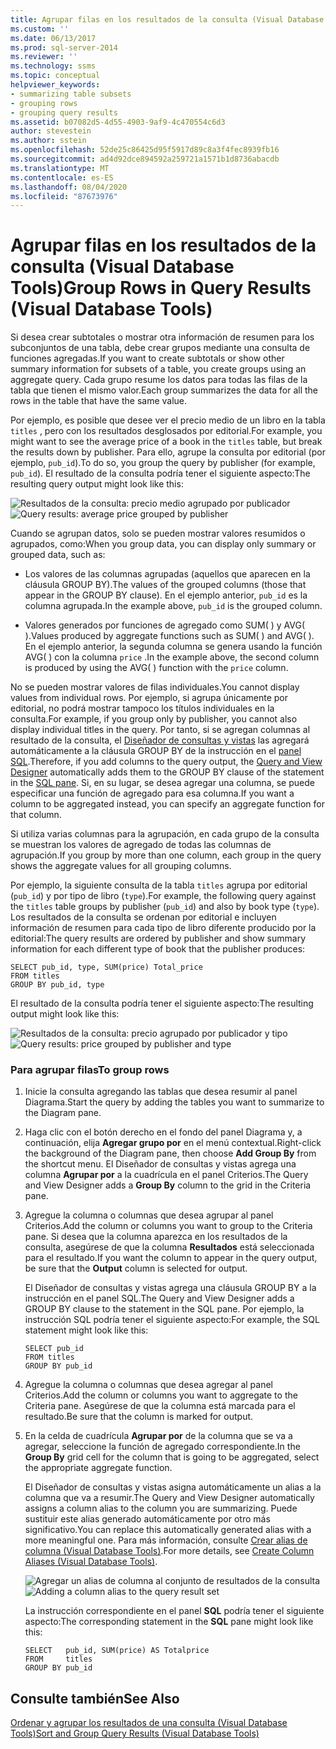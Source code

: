 ```yaml
---
title: Agrupar filas en los resultados de la consulta (Visual Database Tools) | Microsoft Docs
ms.custom: ''
ms.date: 06/13/2017
ms.prod: sql-server-2014
ms.reviewer: ''
ms.technology: ssms
ms.topic: conceptual
helpviewer_keywords:
- summarizing table subsets
- grouping rows
- grouping query results
ms.assetid: b07082d5-4d55-4903-9af9-4c470554c6d3
author: stevestein
ms.author: sstein
ms.openlocfilehash: 52de25c86425d95f5917d89c8a3f4fec8939fb16
ms.sourcegitcommit: ad4d92dce894592a259721a1571b1d8736abacdb
ms.translationtype: MT
ms.contentlocale: es-ES
ms.lasthandoff: 08/04/2020
ms.locfileid: "87673976"
---
```

# <a name="group-rows-in-query-results-visual-database-tools"></a><span data-ttu-id="7f234-102">Agrupar filas en los resultados de la consulta (Visual Database Tools)</span><span class="sxs-lookup"><span data-stu-id="7f234-102">Group Rows in Query Results (Visual Database Tools)</span></span>
  <span data-ttu-id="7f234-103">Si desea crear subtotales o mostrar otra información de resumen para los subconjuntos de una tabla, debe crear grupos mediante una consulta de funciones agregadas.</span><span class="sxs-lookup"><span data-stu-id="7f234-103">If you want to create subtotals or show other summary information for subsets of a table, you create groups using an aggregate query.</span></span> <span data-ttu-id="7f234-104">Cada grupo resume los datos para todas las filas de la tabla que tienen el mismo valor.</span><span class="sxs-lookup"><span data-stu-id="7f234-104">Each group summarizes the data for all the rows in the table that have the same value.</span></span>  
  
 <span data-ttu-id="7f234-105">Por ejemplo, es posible que desee ver el precio medio de un libro en la tabla `titles` , pero con los resultados desglosados por editorial.</span><span class="sxs-lookup"><span data-stu-id="7f234-105">For example, you might want to see the average price of a book in the `titles` table, but break the results down by publisher.</span></span> <span data-ttu-id="7f234-106">Para ello, agrupe la consulta por editorial (por ejemplo, `pub_id`).</span><span class="sxs-lookup"><span data-stu-id="7f234-106">To do so, you group the query by publisher (for example, `pub_id`).</span></span> <span data-ttu-id="7f234-107">El resultado de la consulta podría tener el siguiente aspecto:</span><span class="sxs-lookup"><span data-stu-id="7f234-107">The resulting query output might look like this:</span></span>  
  
 <span data-ttu-id="7f234-108">![Resultados de la consulta: precio medio agrupado por publicador](../../database-engine/media//dv3w9e1.gif "Resultados de la consulta: precio medio agrupado por publicador")</span><span class="sxs-lookup"><span data-stu-id="7f234-108">![Query results: average price grouped by publisher](../../database-engine/media//dv3w9e1.gif "Query results: average price grouped by publisher")</span></span>  
  
 <span data-ttu-id="7f234-109">Cuando se agrupan datos, solo se pueden mostrar valores resumidos o agrupados, como:</span><span class="sxs-lookup"><span data-stu-id="7f234-109">When you group data, you can display only summary or grouped data, such as:</span></span>  
  
-   <span data-ttu-id="7f234-110">Los valores de las columnas agrupadas (aquellos que aparecen en la cláusula GROUP BY).</span><span class="sxs-lookup"><span data-stu-id="7f234-110">The values of the grouped columns (those that appear in the GROUP BY clause).</span></span> <span data-ttu-id="7f234-111">En el ejemplo anterior, `pub_id` es la columna agrupada.</span><span class="sxs-lookup"><span data-stu-id="7f234-111">In the example above, `pub_id` is the grouped column.</span></span>  
  
-   <span data-ttu-id="7f234-112">Valores generados por funciones de agregado como SUM( ) y AVG( ).</span><span class="sxs-lookup"><span data-stu-id="7f234-112">Values produced by aggregate functions such as SUM( ) and AVG( ).</span></span> <span data-ttu-id="7f234-113">En el ejemplo anterior, la segunda columna se genera usando la función AVG( ) con la columna `price` .</span><span class="sxs-lookup"><span data-stu-id="7f234-113">In the example above, the second column is produced by using the AVG( ) function with the `price` column.</span></span>  
  
 <span data-ttu-id="7f234-114">No se pueden mostrar valores de filas individuales.</span><span class="sxs-lookup"><span data-stu-id="7f234-114">You cannot display values from individual rows.</span></span> <span data-ttu-id="7f234-115">Por ejemplo, si agrupa únicamente por editorial, no podrá mostrar tampoco los títulos individuales en la consulta.</span><span class="sxs-lookup"><span data-stu-id="7f234-115">For example, if you group only by publisher, you cannot also display individual titles in the query.</span></span> <span data-ttu-id="7f234-116">Por tanto, si se agregan columnas al resultado de la consulta, el [Diseñador de consultas y vistas](visual-database-tools.md) las agregará automáticamente a la cláusula GROUP BY de la instrucción en el [panel SQL](sql-pane-visual-database-tools.md).</span><span class="sxs-lookup"><span data-stu-id="7f234-116">Therefore, if you add columns to the query output, the [Query and View Designer](visual-database-tools.md) automatically adds them to the GROUP BY clause of the statement in the [SQL pane](sql-pane-visual-database-tools.md).</span></span> <span data-ttu-id="7f234-117">Si, en su lugar, se desea agregar una columna, se puede especificar una función de agregado para esa columna.</span><span class="sxs-lookup"><span data-stu-id="7f234-117">If you want a column to be aggregated instead, you can specify an aggregate function for that column.</span></span>  
  
 <span data-ttu-id="7f234-118">Si utiliza varias columnas para la agrupación, en cada grupo de la consulta se muestran los valores de agregado de todas las columnas de agrupación.</span><span class="sxs-lookup"><span data-stu-id="7f234-118">If you group by more than one column, each group in the query shows the aggregate values for all grouping columns.</span></span>  
  
 <span data-ttu-id="7f234-119">Por ejemplo, la siguiente consulta de la tabla `titles` agrupa por editorial (`pub_id`) y por tipo de libro (`type`).</span><span class="sxs-lookup"><span data-stu-id="7f234-119">For example, the following query against the `titles` table groups by publisher (`pub_id`) and also by book type (`type`).</span></span> <span data-ttu-id="7f234-120">Los resultados de la consulta se ordenan por editorial e incluyen información de resumen para cada tipo de libro diferente producido por la editorial:</span><span class="sxs-lookup"><span data-stu-id="7f234-120">The query results are ordered by publisher and show summary information for each different type of book that the publisher produces:</span></span>  
  
```  
SELECT pub_id, type, SUM(price) Total_price  
FROM titles  
GROUP BY pub_id, type  
```  
  
 <span data-ttu-id="7f234-121">El resultado de la consulta podría tener el siguiente aspecto:</span><span class="sxs-lookup"><span data-stu-id="7f234-121">The resulting output might look like this:</span></span>  
  
 <span data-ttu-id="7f234-122">![Resultados de la consulta: precio agrupado por publicador y tipo](../../database-engine/media//dv3w9e2.gif "Resultados de la consulta: precio agrupado por publicador y tipo")</span><span class="sxs-lookup"><span data-stu-id="7f234-122">![Query results: price grouped by publisher and type](../../database-engine/media//dv3w9e2.gif "Query results: price grouped by publisher and type")</span></span>  
  
### <a name="to-group-rows"></a><span data-ttu-id="7f234-123">Para agrupar filas</span><span class="sxs-lookup"><span data-stu-id="7f234-123">To group rows</span></span>  
  
1.  <span data-ttu-id="7f234-124">Inicie la consulta agregando las tablas que desea resumir al panel Diagrama.</span><span class="sxs-lookup"><span data-stu-id="7f234-124">Start the query by adding the tables you want to summarize to the Diagram pane.</span></span>  
  
2.  <span data-ttu-id="7f234-125">Haga clic con el botón derecho en el fondo del panel Diagrama y, a continuación, elija **Agregar grupo por** en el menú contextual.</span><span class="sxs-lookup"><span data-stu-id="7f234-125">Right-click the background of the Diagram pane, then choose **Add Group By** from the shortcut menu.</span></span> <span data-ttu-id="7f234-126">El Diseñador de consultas y vistas agrega una columna **Agrupar por** a la cuadrícula en el panel Criterios.</span><span class="sxs-lookup"><span data-stu-id="7f234-126">The Query and View Designer adds a **Group By** column to the grid in the Criteria pane.</span></span>  
  
3.  <span data-ttu-id="7f234-127">Agregue la columna o columnas que desea agrupar al panel Criterios.</span><span class="sxs-lookup"><span data-stu-id="7f234-127">Add the column or columns you want to group to the Criteria pane.</span></span> <span data-ttu-id="7f234-128">Si desea que la columna aparezca en los resultados de la consulta, asegúrese de que la columna **Resultados** está seleccionada para el resultado.</span><span class="sxs-lookup"><span data-stu-id="7f234-128">If you want the column to appear in the query output, be sure that the **Output** column is selected for output.</span></span>  
  
     <span data-ttu-id="7f234-129">El Diseñador de consultas y vistas agrega una cláusula GROUP BY a la instrucción en el panel SQL.</span><span class="sxs-lookup"><span data-stu-id="7f234-129">The Query and View Designer adds a GROUP BY clause to the statement in the SQL pane.</span></span> <span data-ttu-id="7f234-130">Por ejemplo, la instrucción SQL podría tener el siguiente aspecto:</span><span class="sxs-lookup"><span data-stu-id="7f234-130">For example, the SQL statement might look like this:</span></span>  
  
    ```  
    SELECT pub_id  
    FROM titles  
    GROUP BY pub_id  
    ```  
  
4.  <span data-ttu-id="7f234-131">Agregue la columna o columnas que desea agregar al panel Criterios.</span><span class="sxs-lookup"><span data-stu-id="7f234-131">Add the column or columns you want to aggregate to the Criteria pane.</span></span> <span data-ttu-id="7f234-132">Asegúrese de que la columna está marcada para el resultado.</span><span class="sxs-lookup"><span data-stu-id="7f234-132">Be sure that the column is marked for output.</span></span>  
  
5.  <span data-ttu-id="7f234-133">En la celda de cuadrícula **Agrupar por** de la columna que se va a agregar, seleccione la función de agregado correspondiente.</span><span class="sxs-lookup"><span data-stu-id="7f234-133">In the **Group By** grid cell for the column that is going to be aggregated, select the appropriate aggregate function.</span></span>  
  
     <span data-ttu-id="7f234-134">El Diseñador de consultas y vistas asigna automáticamente un alias a la columna que va a resumir.</span><span class="sxs-lookup"><span data-stu-id="7f234-134">The Query and View Designer automatically assigns a column alias to the column you are summarizing.</span></span> <span data-ttu-id="7f234-135">Puede sustituir este alias generado automáticamente por otro más significativo.</span><span class="sxs-lookup"><span data-stu-id="7f234-135">You can replace this automatically generated alias with a more meaningful one.</span></span> <span data-ttu-id="7f234-136">Para más información, consulte [Crear alias de columna &#40;Visual Database Tools&#41;](create-column-aliases-visual-database-tools.md).</span><span class="sxs-lookup"><span data-stu-id="7f234-136">For more details, see [Create Column Aliases &#40;Visual Database Tools&#41;](create-column-aliases-visual-database-tools.md).</span></span>  
  
     <span data-ttu-id="7f234-137">![Agregar un alias de columna al conjunto de resultados de la consulta](../../database-engine/media//dv3w9e3.gif "Agregar un alias de columna al conjunto de resultados de la consulta")</span><span class="sxs-lookup"><span data-stu-id="7f234-137">![Adding a column alias to the query result set](../../database-engine/media//dv3w9e3.gif "Adding a column alias to the query result set")</span></span>  
  
     <span data-ttu-id="7f234-138">La instrucción correspondiente en el panel **SQL** podría tener el siguiente aspecto:</span><span class="sxs-lookup"><span data-stu-id="7f234-138">The corresponding statement in the **SQL** pane might look like this:</span></span>  
  
    ```  
    SELECT   pub_id, SUM(price) AS Totalprice  
    FROM     titles  
    GROUP BY pub_id  
    ```  
  
## <a name="see-also"></a><span data-ttu-id="7f234-139">Consulte también</span><span class="sxs-lookup"><span data-stu-id="7f234-139">See Also</span></span>  
 [<span data-ttu-id="7f234-140">Ordenar y agrupar los resultados de una consulta &#40;Visual Database Tools&#41;</span><span class="sxs-lookup"><span data-stu-id="7f234-140">Sort and Group Query Results &#40;Visual Database Tools&#41;</span></span>](sort-and-group-query-results-visual-database-tools.md)  
  
  
